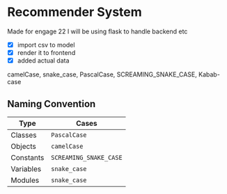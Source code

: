 # Recommender System  
Made for engage 22
I will be using flask to handle backend etc

- [x] import csv to model
- [x] render it to frontend
- [x] added actual data

camelCase, snake_case, PascalCase, SCREAMING_SNAKE_CASE, Kabab-case

## Naming Convention
| Type | Cases |
|------|-------|
| Classes | `PascalCase` |
| Objects | `camelCase` |
| Constants | `SCREAMING_SNAKE_CASE` |
| Variables | `snake_case` |
| Modules | `snake_case` |